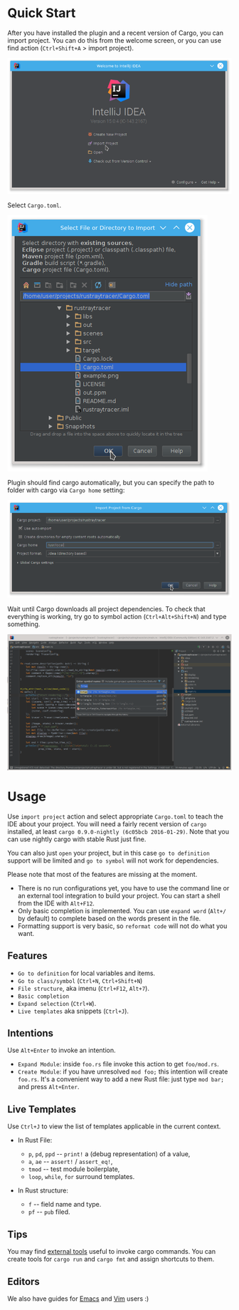 # Quick Start 

After you have installed the plugin and a recent version of Cargo, you can
import project. You can do this from the welcome screen, or you can use find
action (`Ctrl+Shift+A` > import project).

![Welcome screen](imgs/welcome.png)

Select `Cargo.toml`.

![Select project](imgs/select_cargo_toml.png)

Plugin should find cargo automatically, but you can specify the path to folder
with cargo via `Cargo home` setting:

![Import project](imgs/import_project.png)

Wait until Cargo downloads all project dependencies. To check that everything is
working, try go to symbol action (`Ctrl+Alt+Shift+N`) and type something.
 
![Go to symbol](imgs/go_to_symbol.png)

# Usage

Use `import project` action and select appropriate `Cargo.toml` to teach the IDE
about your project. You will need a fairly recent version of `cargo` installed,
at least `cargo 0.9.0-nightly (6c05bcb 2016-01-29)`. Note that you can use
nightly cargo with stable Rust just fine.

You can also just `open` your project, but in this case `go to definition`
support will be limited and `go to symbol` will not work for dependencies.


Please note that most of the features are missing at the moment.

* There is no run configurations yet, you have to use the command line or an
  external tool integration to build your project. You can start a shell from
  the IDE with `Alt+F12`.
* Only basic completion is implemented. You can use `expand word` (`Alt+/` by
  default) to complete based on the words present in the file.
* Formatting support is very basic, so `reformat code` will not do what you
  want.


## Features

* `Go to definition` for local variables and items.
* `Go to class/symbol` (`Ctrl+N`, `Ctrl+Shift+N`)
* `File structure`, aka imenu (`Ctrl+F12`, `Alt+7`).
* `Basic completion`
* `Expand selection` (`Ctrl+W`).
* `Live templates` aka snippets (`Ctrl+J`).

## Intentions

Use `Alt+Enter` to invoke an intention.

* `Expand Module`: inside `foo.rs` file invoke this action to get `foo/mod.rs`.
* `Create Module`: if you have unresolved `mod foo;` this intention will create
  `foo.rs`. It's a convenient way to add a new Rust file: just type `mod bar;` and
  press `Alt+Enter`.

## Live Templates

Use `Ctrl+J` to view the list of templates applicable in the current context.

* In Rust File:
  - `p`, `pd`, `ppd` -- `print!` a (debug representation) of a value,
  - `a`, `ae` -- `assert!` / `assert_eq!`,
  - `tmod` -- test module boilerplate,
  - `loop`, `while`, `for` surround templates.

* In Rust structure:
  - `f` -- field name and type.
  - `pf` -- `pub` filed.

## Tips

You may find [external tools](https://www.jetbrains.com/idea/help/external-tools.html)
useful to invoke cargo commands. You can create tools for `cargo run` and `cargo fmt`
and assign shortcuts to them.

## Editors

We also have guides for [Emacs](Emacs.md) and [Vim](Vim.md) users :)
